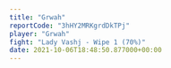 ```yaml
---
title: "Grwah"
reportCode: "3hHY2MRKgrdDkTPj"
player: "Grwah"
fight: "Lady Vashj - Wipe 1 (70%)"
date: 2021-10-06T18:48:50.877000+00:00
---
```

